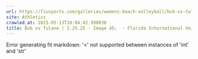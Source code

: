```yaml
---
url: https://fiusports.com/galleries/womens-beach-volleyball/bvb-vs-tulane-2-25-25/image-45/355/62598
site: Athletics
crawled_at: 2025-05-13T10:04:42.990030
title: Bvb vs Tulane | 2.25.25 - Image 45:  - Florida International University
---
```


Error generating fit markdown: '<' not supported between instances of 'int' and 'str'
